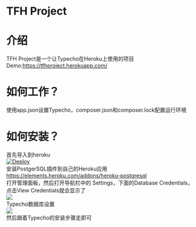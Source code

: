 TFH Project
=========================
# 介绍
TFH Project是一个让Typecho在Heroku上使用的项目<br>
Demo:https://tfhproject.herokuapp.com/
# 如何工作？
使用app.json设置Typecho，composer.json和composer.lock配置运行环境
# 如何安装？
首先导入到heroku<br>
[![Deploy](https://www.herokucdn.com/deploy/button.svg)](https://heroku.com/deploy)<br>
安装PostgerSQL插件到自己的Heroku应用<br>
https://elements.heroku.com/addons/heroku-postgresql<br>
打开管理面板，然后打开导航栏中的 Settings，下面的Database Credentials，点击View Credentials就会显示了<br>
![](https://phyllisjohnson.herokuapp.com/TFH-README/database.png)<br>
Typecho数据库设置<br>
![](https://phyllisjohnson.herokuapp.com/TFH-README/typecho-shezhi.png)<br>
然后跟着Typecho的安装步骤走即可
